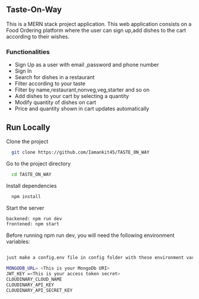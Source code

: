 
## Taste-On-Way

This is a MERN stack project application. This web application consists on a Food Ordering platform where the user can sign up,add dishes to the cart according to their wishes.





### Functionalities

* Sign Up as a user  with email ,password and phone number
* Sign In
* Search for dishes in a restaurant
* Filter according to your taste
* Filter by name,restaurant,nonveg,veg,starter and so on
* Add dishes to your cart by selecting a quantity
* Modify quantity of dishes on cart
* Price and quantity shown in cart updates automatically





## Run Locally

Clone the project

```bash
  git clone https://github.com/Iamankit45/TASTE_ON_WAY
```

Go to the project directory

```bash
  cd TASTE_ON_WAY
```

Install dependencies

```bash
  npm install
```

Start the server

```bash
backened: npm run dev
frontened: npm start
```


Before running npm run dev, you will need the following environment variables:

```bash

just make a config.env file in config folder with these environment variables:-

MONGODB_URL= <This is your MongoDb URI>
JWT_KEY =<This is your access token secret>
CLOUDINARY_CLOUD_NAME 
CLOUDINARY_API_KEY
CLOUDINARY_API_SECRET_KEY
```